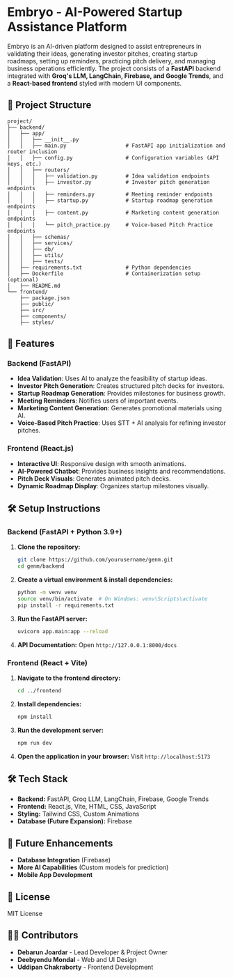 # Embryo - AI-Powered Startup Assistance Platform

Embryo is an AI-driven platform designed to assist entrepreneurs in validating their ideas, generating investor pitches, creating startup roadmaps, setting up reminders, practicing pitch delivery, and managing business operations efficiently. The project consists of a **FastAPI** backend integrated with **Groq's LLM, LangChain, Firebase, and Google Trends**, and a **React-based frontend** styled with modern UI components.

## 📂 Project Structure

```
project/
├── backend/
│   ├── app/
│   │   ├── __init__.py
│   │   ├── main.py                   # FastAPI app initialization and router inclusion
│   │   ├── config.py                 # Configuration variables (API keys, etc.)
│   │   ├── routers/
│   │   │   ├── validation.py         # Idea validation endpoints
│   │   │   ├── investor.py           # Investor pitch generation endpoints
│   │   │   ├── reminders.py          # Meeting reminder endpoints
│   │   │   ├── startup.py            # Startup roadmap generation endpoints
│   │   │   ├── content.py            # Marketing content generation endpoints
│   │   │   └── pitch_practice.py     # Voice-based Pitch Practice endpoints
│   │   ├── schemas/
│   │   ├── services/
│   │   ├── db/
│   │   ├── utils/
│   │   ├── tests/
│   ├── requirements.txt              # Python dependencies
│   ├── Dockerfile                    # Containerization setup (optional)
│   ├── README.md
└── frontend/
    ├── package.json
    ├── public/
    ├── src/
    ├── components/
    ├── styles/
```

## 🚀 Features

### Backend (FastAPI)
- **Idea Validation**: Uses AI to analyze the feasibility of startup ideas.
- **Investor Pitch Generation**: Creates structured pitch decks for investors.
- **Startup Roadmap Generation**: Provides milestones for business growth.
- **Meeting Reminders**: Notifies users of important events.
- **Marketing Content Generation**: Generates promotional materials using AI.
- **Voice-Based Pitch Practice**: Uses STT + AI analysis for refining investor pitches.

### Frontend (React.js)
- **Interactive UI**: Responsive design with smooth animations.
- **AI-Powered Chatbot**: Provides business insights and recommendations.
- **Pitch Deck Visuals**: Generates animated pitch decks.
- **Dynamic Roadmap Display**: Organizes startup milestones visually.

## 🛠️ Setup Instructions

### Backend (FastAPI + Python 3.9+)

1. **Clone the repository:**
   ```sh
   git clone https://github.com/yourusername/genm.git
   cd genm/backend
   ```
2. **Create a virtual environment & install dependencies:**
   ```sh
   python -m venv venv
   source venv/bin/activate  # On Windows: venv\Scripts\activate
   pip install -r requirements.txt
   ```
3. **Run the FastAPI server:**
   ```sh
   uvicorn app.main:app --reload
   ```
4. **API Documentation:** Open `http://127.0.0.1:8000/docs`

### Frontend (React + Vite)

1. **Navigate to the frontend directory:**
   ```sh
   cd ../frontend
   ```
2. **Install dependencies:**
   ```sh
   npm install
   ```
3. **Run the development server:**
   ```sh
   npm run dev
   ```
4. **Open the application in your browser:** Visit `http://localhost:5173`

## 🛠️ Tech Stack
- **Backend:** FastAPI, Groq LLM, LangChain, Firebase, Google Trends
- **Frontend:** React.js, Vite, HTML, CSS, JavaScript
- **Styling:** Tailwind CSS, Custom Animations
- **Database (Future Expansion):** Firebase

## 📌 Future Enhancements
- **Database Integration** (Firebase)
- **More AI Capabilities** (Custom models for prediction)
- **Mobile App Development**

## 📄 License
MIT License

## 👨‍💻 Contributors
- **Debarun Joardar** - Lead Developer & Project Owner
- **Deebyendu Mondal** - Web and UI Design
- **Uddipan Chakraborty** - Frontend Development



